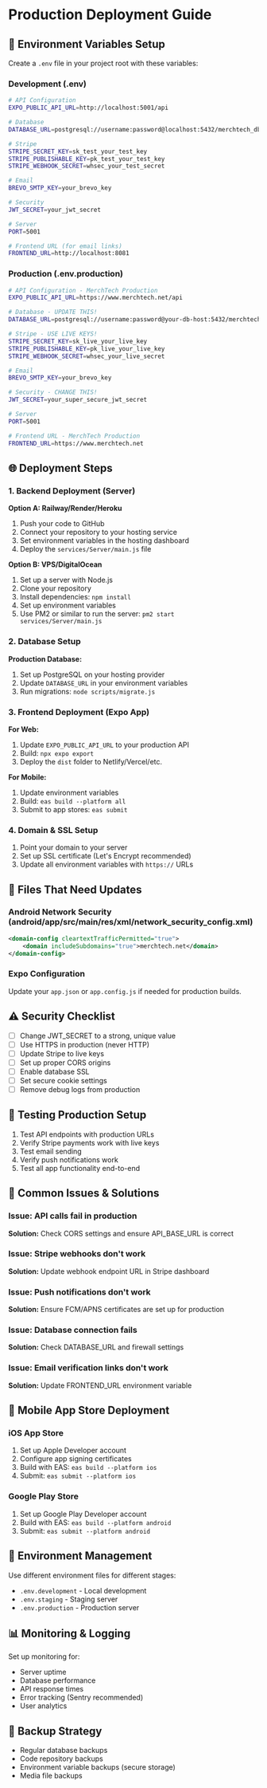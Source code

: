 # Production Deployment Guide

## 🚀 Environment Variables Setup

Create a `.env` file in your project root with these variables:

### Development (.env)
```bash
# API Configuration
EXPO_PUBLIC_API_URL=http://localhost:5001/api

# Database
DATABASE_URL=postgresql://username:password@localhost:5432/merchtech_db

# Stripe
STRIPE_SECRET_KEY=sk_test_your_test_key
STRIPE_PUBLISHABLE_KEY=pk_test_your_test_key
STRIPE_WEBHOOK_SECRET=whsec_your_test_secret

# Email
BREVO_SMTP_KEY=your_brevo_key

# Security
JWT_SECRET=your_jwt_secret

# Server
PORT=5001

# Frontend URL (for email links)
FRONTEND_URL=http://localhost:8081
```

### Production (.env.production)
```bash
# API Configuration - MerchTech Production
EXPO_PUBLIC_API_URL=https://www.merchtech.net/api

# Database - UPDATE THIS!
DATABASE_URL=postgresql://username:password@your-db-host:5432/merchtech_db

# Stripe - USE LIVE KEYS!
STRIPE_SECRET_KEY=sk_live_your_live_key
STRIPE_PUBLISHABLE_KEY=pk_live_your_live_key
STRIPE_WEBHOOK_SECRET=whsec_your_live_secret

# Email
BREVO_SMTP_KEY=your_brevo_key

# Security - CHANGE THIS!
JWT_SECRET=your_super_secure_jwt_secret

# Server
PORT=5001

# Frontend URL - MerchTech Production  
FRONTEND_URL=https://www.merchtech.net
```

## 🌐 Deployment Steps

### 1. Backend Deployment (Server)

**Option A: Railway/Render/Heroku**
1. Push your code to GitHub
2. Connect your repository to your hosting service
3. Set environment variables in the hosting dashboard
4. Deploy the `services/Server/main.js` file

**Option B: VPS/DigitalOcean**
1. Set up a server with Node.js
2. Clone your repository
3. Install dependencies: `npm install`
4. Set up environment variables
5. Use PM2 or similar to run the server: `pm2 start services/Server/main.js`

### 2. Database Setup

**Production Database:**
1. Set up PostgreSQL on your hosting provider
2. Update `DATABASE_URL` in your environment variables
3. Run migrations: `node scripts/migrate.js`

### 3. Frontend Deployment (Expo App)

**For Web:**
1. Update `EXPO_PUBLIC_API_URL` to your production API
2. Build: `npx expo export`
3. Deploy the `dist` folder to Netlify/Vercel/etc.

**For Mobile:**
1. Update environment variables
2. Build: `eas build --platform all`
3. Submit to app stores: `eas submit`

### 4. Domain & SSL Setup

1. Point your domain to your server
2. Set up SSL certificate (Let's Encrypt recommended)
3. Update all environment variables with `https://` URLs

## 🔧 Files That Need Updates

### Android Network Security (android/app/src/main/res/xml/network_security_config.xml)
```xml
<domain-config cleartextTrafficPermitted="true">
    <domain includeSubdomains="true">merchtech.net</domain>
</domain-config>
```

### Expo Configuration
Update your `app.json` or `app.config.js` if needed for production builds.

## ⚠️ Security Checklist

- [ ] Change JWT_SECRET to a strong, unique value
- [ ] Use HTTPS in production (never HTTP)
- [ ] Update Stripe to live keys
- [ ] Set up proper CORS origins
- [ ] Enable database SSL
- [ ] Set secure cookie settings
- [ ] Remove debug logs from production

## 🧪 Testing Production Setup

1. Test API endpoints with production URLs
2. Verify Stripe payments work with live keys
3. Test email sending
4. Verify push notifications work
5. Test all app functionality end-to-end

## 🚨 Common Issues & Solutions

### Issue: API calls fail in production
**Solution:** Check CORS settings and ensure API_BASE_URL is correct

### Issue: Stripe webhooks don't work
**Solution:** Update webhook endpoint URL in Stripe dashboard

### Issue: Push notifications don't work
**Solution:** Ensure FCM/APNS certificates are set up for production

### Issue: Database connection fails
**Solution:** Check DATABASE_URL and firewall settings

### Issue: Email verification links don't work
**Solution:** Update FRONTEND_URL environment variable

## 📱 Mobile App Store Deployment

### iOS App Store
1. Set up Apple Developer account
2. Configure app signing certificates
3. Build with EAS: `eas build --platform ios`
4. Submit: `eas submit --platform ios`

### Google Play Store
1. Set up Google Play Developer account
2. Build with EAS: `eas build --platform android`
3. Submit: `eas submit --platform android`

## 🔄 Environment Management

Use different environment files for different stages:
- `.env.development` - Local development
- `.env.staging` - Staging server
- `.env.production` - Production server

## 📊 Monitoring & Logging

Set up monitoring for:
- Server uptime
- Database performance
- API response times
- Error tracking (Sentry recommended)
- User analytics

## 🔐 Backup Strategy

- Regular database backups
- Code repository backups
- Environment variable backups (secure storage)
- Media file backups 